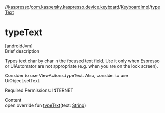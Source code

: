 //[kaspresso](../../index.md)/[com.kaspersky.kaspresso.device.keyboard](../index.md)/[KeyboardImpl](index.md)/[typeText](type-text.md)



# typeText  
[androidJvm]  
Brief description  




Types text char by char in the focused text field. Use it only when Espresso or UiAutomator are not appropriate (e.g. when you are on the lock screen).



Consider to use ViewActions.typeText. Also, consider to use UiObject.setText.



Required Permissions: INTERNET



  
Content  
open override fun [typeText](type-text.md)(text: [String](https://kotlinlang.org/api/latest/jvm/stdlib/kotlin/-string/index.html))  



